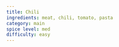 ```yaml
---
title: Chili
ingredients: meat, chili, tomato, pasta
category: main
spice level: med
difficulty: easy
---
```

